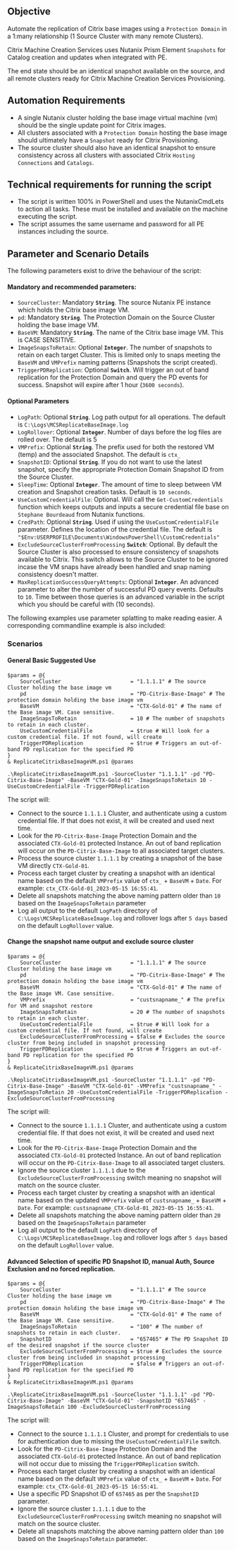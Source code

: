 ## Objective

Automate the replication of Citrix base images using a `Protection Domain` in a 1:many relationship (1 Source Cluster with many remote Clusters). 

Citrix Machine Creation Services uses Nutanix Prism Element `Snapshots` for Catalog creation and updates when integrated with PE.

The end state should be an identical snapshot available on the source, and all remote clusters ready for Citrix Machine Creation Services Provisioning.

## Automation Requirements

- A single Nutanix cluster holding the base image virtual machine (vm) should be the single update point for Citrix images.
- All clusters associated with a `Protection Domain` hosting the base image should ultimately have a `Snapshot` ready for Citrix Provisioning.
- The source cluster should also have an identical snapshot to ensure consistency across all clusters with associated Citrix `Hosting Connections` and `Catalogs`.

## Technical requirements for running the script

- The script is written 100% in PowerShell and uses the NutanixCmdLets to action all tasks. These must be installed and available on the machine executing the script.
- The script assumes the same username and password for all PE instances including the source.

## Parameter and Scenario Details

The following parameters exist to drive the behaviour of the script:

#### Mandatory and recommended parameters:

- `SourceCluster`: Mandatory **`String`**. The source Nutanix PE instance which holds the Citrix base image VM.
- `pd`: Mandatory **`String`**. The Protection Domain on the Source Cluster holding the base image VM.
- `BaseVM`: Mandatory **`String`**. The name of the Citrix base image VM. This is CASE SENSITIVE.
- `ImageSnapsToRetain`: Optional **`Integer`**. The number of snapshots to retain on each target Cluster. This is limited only to snaps meeting the `BaseVM` and `VMPrefix` naming patterns (Snapshots the script created).
- `TriggerPDReplication`: Optional **`Switch`**. Will trigger an out of band replication for the Protection Domain and query the PD events for success. Snapshot will expire after 1 hour (`3600 seconds`).

#### Optional Parameters

- `LogPath`: Optional **`String`**. Log path output for all operations. The default is `C:\Logs\MCSReplicateBaseImage.log`
- `LogRollover`: Optional **`Integer`**. Number of days before the log files are rolled over. The default is 5
- `VMPrefix`: Optional **`String`**. The prefix used for both the restored VM (temp) and the associated Snapshot. The default is `ctx_`
- `SnapshotID`: Optional **`String`**. If you do not want to use the latest snapshot, specify the appropriate Protection Domain Snapshot ID from the Source Cluster.
- `SleepTime`: Optional **`Integer`**. The amount of time to sleep between VM creation and Snapshot creation tasks. Default is `10 seconds`.
- `UseCustomCredentialFile`: Optional. Will call the `Get-CustomCredentials` function which keeps outputs and inputs a secure credential file base on `Stephane Bourdeaud` from Nutanix functions.
- `CredPath`: Optional **`String`**. Used if using the `UseCustomCredentialFile` parameter. Defines the location of the credential file. The default is `"$Env:USERPROFILE\Documents\WindowsPowerShell\CustomCredentials"`
- `ExcludeSourceClusterFromProcessing` **`Switch`**: Optional. By default the Source Cluster is also processed to ensure consistency of snapshots available to Citrix. This switch allows to the Source Cluster to be ignored incase the VM snaps have already been handled and snap naming consistency doesn't matter.
- `MaxReplicationSuccessQueryAttempts`: Optional **`Integer`**. An advanced parameter to alter the number of successful PD query events. Defaults to `10`. Time between those queries is an advanced variable in the script which you should be careful with (10 seconds).

The following examples use parameter splatting to make reading easier. A corresponding commandline example is also included:

### Scenarios

#### General Basic Suggested Use

```
$params = @{
    SourceCluster                      = "1.1.1.1" # The source Cluster holding the base image vm
    pd                                 = "PD-Citrix-Base-Image" # The protection domain holding the base image vm
    BaseVM                             = "CTX-Gold-01" # The name of the Base image VM. Case sensitive.
    ImageSnapsToRetain                 = 10 # The number of snapshots to retain in each cluster.
    UseCustomCredentialFile            = $true # Will look for a custom credential file. If not found, will create
    TriggerPDReplication               = $true # Triggers an out-of-band PD replication for the specified PD
}
& ReplicateCitrixBaseImageVM.ps1 @params 
```

```
.\ReplicateCitrixBaseImageVM.ps1 -SourceCluster "1.1.1.1" -pd "PD-Citrix-Base-Image" -BaseVM "CTX-Gold-01" -ImageSnapsToRetain 10 -UseCustomCredentialFile -TriggerPDReplication
```

The script will:

- Connect to the source `1.1.1.1` Cluster, and authenticate using a custom credential file. If that does not exist, it will be created and used next time. 
- Look for the `PD-Citrix-Base-Image` Protection Domain and the associated `CTX-Gold-01` protected Instance. An out of band replication will occur on the `PD-Citrix-Base-Image` to all associated target clusters. 
- Process the source cluster `1.1.1.1` by creating a snapshot of the base VM directly `CTX-Gold-01`. 
- Process each target cluster by creating a snapshot with an identical name based on the default `VMPrefix` value of `ctx_` + `BaseVM` + `Date`. For example: `ctx_CTX-Gold-01_2023-05-15 16:55:41`.
- Delete all snapshots matching the above naming pattern older than `10` based on the `ImageSnapsToRetain` parameter
- Log all output to the default `LogPath` directory of `C:\Logs\MCSReplicateBaseImage.log` and rollover logs after `5 days` based on the default `LogRollover` value.

#### Change the snapshot name output and exclude source cluster

```
$params = @{
    SourceCluster                      = "1.1.1.1" # The source Cluster holding the base image vm
    pd                                 = "PD-Citrix-Base-Image" # The protection domain holding the base image vm
    BaseVM                             = "CTX-Gold-01" # The name of the Base image VM. Case sensitive.
    VMPrefix                           = "custsnapname_" # The prefix for VM and snapshot restore
    ImageSnapsToRetain                 = 20 # The number of snapshots to retain in each cluster.
    UseCustomCredentialFile            = $true # Will look for a custom credential file. If not found, will create
    ExcludeSourceClusterFromProcessing = $false # Excludes the source cluster from being included in snapshot processing
    TriggerPDReplication               = $true # Triggers an out-of-band PD replication for the specified PD
}
& ReplicateCitrixBaseImageVM.ps1 @params 
```

```
.\ReplicateCitrixBaseImageVM.ps1 -SourceCluster "1.1.1.1" -pd "PD-Citrix-Base-Image" -BaseVM "CTX-Gold-01" -VMPrefix "custsnapname_" -ImageSnapsToRetain 20 -UseCustomCredentialFile -TriggerPDReplication -ExcludeSourceClusterFromProcessing
```

The script will:

- Connect to the source `1.1.1.1` Cluster, and authenticate using a custom credential file. If that does not exist, it will be created and used next time. 
- Look for the `PD-Citrix-Base-Image` Protection Domain and the associated `CTX-Gold-01` protected Instance. An out of band replication will occur on the `PD-Citrix-Base-Image` to all associated target clusters. 
- Ignore the source cluster `1.1.1.1` due to the `ExcludeSourceClusterFromProcessing` switch meaning no snapshot will match on the source cluster.
- Process each target cluster by creating a snapshot with an identical name based on the updated `VMPrefix` value of `custsnapname_` + `BaseVM` + `Date`. For example: `custsnapname_CTX-Gold-01_2023-05-15 16:55:41`.
- Delete all snapshots matching the above naming pattern older than `20` based on the `ImageSnapsToRetain` parameter
- Log all output to the default `LogPath` directory of `C:\Logs\MCSReplicateBaseImage.log` and rollover logs after `5 days` based on the default `LogRollover` value.

#### Advanced Selection of specific PD Snapshot ID, manual Auth, Source Exclusion and no forced replication. 

```
$params = @{
    SourceCluster                      = "1.1.1.1" # The source Cluster holding the base image vm
    pd                                 = "PD-Citrix-Base-Image" # The protection domain holding the base image vm
    BaseVM                             = "CTX-Gold-01" # The name of the Base image VM. Case sensitive.
    ImageSnapsToRetain                 = "100" # The number of snapshots to retain in each cluster.
    SnapshotID                         = "657465" # The PD Snapshot ID of the desired snapshot if the source cluster
    ExcludeSourceClusterFromProcessing = $true # Excludes the source cluster from being included in snapshot processing
    TriggerPDReplication               = $false # Triggers an out-of-band PD replication for the specified PD
}
& ReplicateCitrixBaseImageVM.ps1 @params 
```

```
.\ReplicateCitrixBaseImageVM.ps1 -SourceCluster "1.1.1.1" -pd "PD-Citrix-Base-Image" -BaseVM "CTX-Gold-01" -SnapshotID "657465" -ImageSnapsToRetain 100 -ExcludeSourceClusterFromProcessing
```

The script will:
- Connect to the source `1.1.1.1` Cluster, and prompt for credentials to use for authentication due to missing the `UseCustomCredentialFile` switch.
- Look for the `PD-Citrix-Base-Image` Protection Domain and the associated `CTX-Gold-01` protected Instance. An out of band replication will not occur due to missing the `TriggerPDReplication` switch. 
- Process each target cluster by creating a snapshot with an identical name based on the default `VMPrefix` value of `ctx_` + `BaseVM` + `Date`. For example: `ctx_CTX-Gold-01_2023-05-15 16:55:41`.
- Use a specific PD Snapshot ID of `657465` as per the `SnapshotID` parameter.
- Ignore the source cluster `1.1.1.1` due to the `ExcludeSourceClusterFromProcessing` switch meaning no snapshot will match on the source cluster.
- Delete all snapshots matching the above naming pattern older than `100` based on the `ImageSnapsToRetain` parameter.
